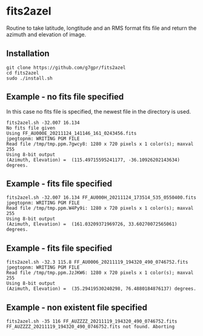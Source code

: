 # fits2azel

Routine to take latitude, longtitude and an RMS format fits file and return the azimuth and elevation of image.

## Installation

```
git clone https://github.com/g7gpr/fits2azel
cd fits2azel
sudo ./install.sh
```


## Example - no fits file specified 

In this case no fits file is specified, the newest file in the directory is used.

```
fits2azel.sh -32.007 16.134
No fits file given
Using FF_AU000E_20211124_141146_161_0243456.fits
jpegtopnm: WRITING PGM FILE
Read file /tmp/tmp.ppm.7gwcy8: 1280 x 720 pixels x 1 color(s); maxval 255
Using 8-bit output
(Azimuth, Elevation) =  (115.49715595241177, -36.10926202143634) degrees.
``` 

## Example - fits file specified


```
fits2azel.sh -32.007 16.134 FF_AU000H_20211124_173514_535_0550400.fits 
jpegtopnm: WRITING PGM FILE
Read file /tmp/tmp.ppm.W4Py9i: 1280 x 720 pixels x 1 color(s); maxval 255
Using 8-bit output
(Azimuth, Elevation) =  (161.03209371969726, 33.60270072565061) degrees.
```

## Example - fits file specified

```
fits2azel.sh -32.3 115.8 FF_AU0006_20211119_194320_490_0746752.fits
jpegtopnm: WRITING PGM FILE
Read file /tmp/tmp.ppm.JzJKW6: 1280 x 720 pixels x 1 color(s); maxval 255
Using 8-bit output
(Azimuth, Elevation) =  (35.29419530240298, 76.4880184876137) degrees.
```


## Example - non existent file specified

```
fits2azel.sh -35 116 FF_AUZZZZ_20211119_194320_490_0746752.fits
FF_AUZZZZ_20211119_194320_490_0746752.fits not found. Aborting
```
